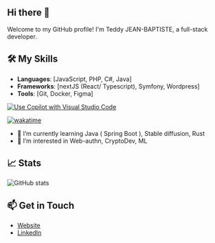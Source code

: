 ## Hi there 👋
Welcome to my GitHub profile! I'm Teddy JEAN-BAPTISTE, a full-stack developer.

## 🛠️ My Skills
- **Languages**: [JavaScript, PHP, C#, Java]
- **Frameworks**: [nextJS (React/ Typescript), Symfony, Wordpress]
- **Tools**: [Git, Docker, Figma] 

[![Use Copilot with Visual Studio Code](https://img.shields.io/badge/Use%20Copilot%20with-Visual%20Studio%20Code-blue)](https://code.visualstudio.com/)

[![wakatime](https://wakatime.com/badge/user/fff7f3bf-785c-4bb6-a244-2c00b3f7cfb6.svg)](https://wakatime.com/@fff7f3bf-785c-4bb6-a244-2c00b3f7cfb6)


- 🌱 I’m currently learning Java ( Spring Boot ), Stable diffusion, Rust
- 👀 I’m interested in Web-authn, CryptoDev, ML
<!--
**shyguy81/shyguy81** is a ✨ _special_ ✨ repository because its `README.md` (this file) appears on your GitHub profile.

Here are some ideas to get you started:

- 🔭 I’m currently working on ...
- 🌱 I’m currently learning ...
- 👯 I’m looking to collaborate on ...
- 🤔 I’m looking for help with ...
- 💬 Ask me about ...
- 📫 How to reach me: ...
- 😄 Pronouns: ...
- ⚡ Fun fact: ...
-->

## 📈 Stats
![GitHub stats](https://github-readme-stats.vercel.app/api?username=shyguy81&show_icons=true&theme=dark)

## 📫 Get in Touch
- [Website](https://teddyjeanbaptiste.dev)
- [LinkedIn](https://www.linkedin.com/in/teddy-jeanbaptiste)

